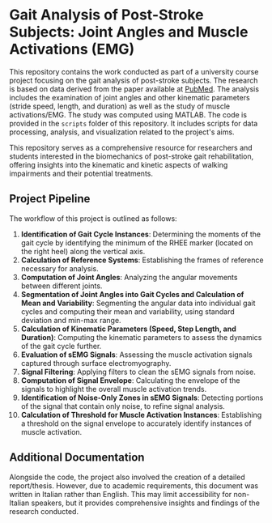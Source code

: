 # Gait Analysis of Post-Stroke Subjects: Joint Angles and Muscle Activations (EMG)

This repository contains the work conducted as part of a university course project focusing on the gait analysis of post-stroke subjects.
The research is based on data derived from the paper available at [PubMed](https://pubmed.ncbi.nlm.nih.gov/38040770/).
The analysis includes the examination of joint angles and other kinematic parameters (stride speed, length, and duration) as well as the study of muscle activations/EMG.
The study was computed using MATLAB. The code is provided in the `scripts` folder of this repository. It includes scripts for data processing, analysis, and visualization related to the project's aims.

This repository serves as a comprehensive resource for researchers and students interested in the biomechanics of post-stroke gait rehabilitation, offering insights into the kinematic and kinetic aspects of walking impairments and their potential treatments.


## Project Pipeline

The workflow of this project is outlined as follows:

1. **Identification of Gait Cycle Instances**: Determining the moments of the gait cycle by identifying the minimum of the RHEE marker (located on the right heel) along the vertical axis.
2. **Calculation of Reference Systems**: Establishing the frames of reference necessary for analysis.
3. **Computation of Joint Angles**: Analyzing the angular movements between different joints.
4. **Segmentation of Joint Angles into Gait Cycles and Calculation of Mean and Variability**: Segmenting the angular data into individual gait cycles and computing their mean and variability, using standard deviation and min-max range.
5. **Calculation of Kinematic Parameters (Speed, Step Length, and Duration)**: Computing the kinematic parameters to assess the dynamics of the gait cycle further.
6. **Evaluation of sEMG Signals**: Assessing the muscle activation signals captured through surface electromyography.
7. **Signal Filtering**: Applying filters to clean the sEMG signals from noise.
8. **Computation of Signal Envelope**: Calculating the envelope of the signals to highlight the overall muscle activation trends.
9. **Identification of Noise-Only Zones in sEMG Signals**: Detecting portions of the signal that contain only noise, to refine signal analysis.
10. **Calculation of Threshold for Muscle Activation Instances**: Establishing a threshold on the signal envelope to accurately identify instances of muscle activation.

## Additional Documentation

Alongside the code, the project also involved the creation of a detailed report/thesis. However, due to academic requirements, this document was written in Italian rather than English. This may limit accessibility for non-Italian speakers, but it provides comprehensive insights and findings of the research conducted.
